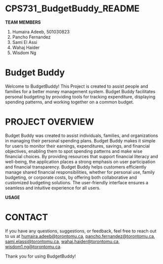 # CPS731_BudgetBuddy_README

**TEAM MEMBERS**
  1. Humaira Adeeb, 501030823
  2. Pancho Fernandez
  3. Sami El Assi
  4. Wahaj Haider
  5. Wisdom Ng


# **Budget Buddy**

Welcome to BudgetBuddy! This Project is created to assist people and families for a better money management system. Budget Buddy facilitates personal budgeting by providing tools for tracking expenditure, displaying spending patterns, and working together on a common budget.


# **PROJECT OVERVIEW**

Budget Buddy was created to assist individuals, families, and organizations in managing their personal spending plans. Budget Buddy makes it simple for users to monitor their earnings, expenditures, savings, and financial objectives, enabling them to spot spending patterns and make wise financial choices. By providing resources that support financial literacy and well-being, the application places a strong emphasis on user participation and financial transparency. Budget Buddy helps customers efficiently manage shared financial responsibilities, whether for personal use, family budgeting, or corporate costs, by offering both collaborative and customized budgeting solutions. The user-friendly interface ensures a seamless and intuitive experience for all users.

**USAGE**



 # **CONTACT**

If you have any questions, suggestions, or feedback, feel free to reach out to us at humaira.adeeb@torontomu.ca, pancho.fernandez@torontomu.ca, sami.elassi@torontomu.ca, wahaj.haider@torontomu.ca, wisdom1.ng@torontomu.ca.


Thank you for using BudgetBuddy!
